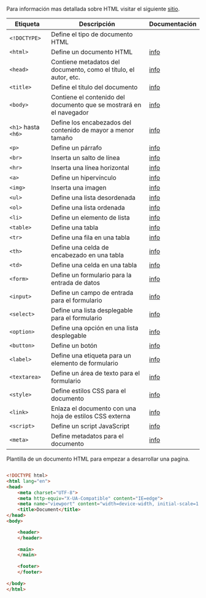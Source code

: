 Para información mas detallada sobre HTML visitar el siguiente [sitio](https://devdocs.io/html). 

| Etiqueta | Descripción | Documentación |
| --- | --------------- | --- |
| `<!DOCTYPE>` | Define el tipo de documento HTML |  |
| `<html>` | Define un documento HTML | [info](https://devdocs.io/html/element/html) |
| `<head>` | Contiene metadatos del documento, como el título, el autor, etc. | [info](https://devdocs.io/html/element/head) |
| `<title>` | Define el título del documento | [info](https://devdocs.io/html/element/title) |
| `<body>` | Contiene el contenido del documento que se mostrará en el navegador | [info](https://devdocs.io/html/element/body) |
| `<h1>` hasta `<h6>` | Define los encabezados del contenido de mayor a menor tamaño | [info](https://devdocs.io/html/element/heading_elements) |
| `<p>` | Define un párrafo | [info](https://devdocs.io/html/element/p) |
| `<br>` | Inserta un salto de línea | [info](https://devdocs.io/html/element/br) |
| `<hr>` | Inserta una línea horizontal | [info](https://devdocs.io/html/element/hr) |
| `<a>` | Define un hipervínculo | [info](https://devdocs.io/html/element/a) |
| `<img>` | Inserta una imagen | [info](https://devdocs.io/html/element/img) |
| `<ul>` | Define una lista desordenada | [info](https://devdocs.io/html/element/ul9) |
| `<ol>` | Define una lista ordenada | [info](https://devdocs.io/html/element/ol) |
| `<li>` | Define un elemento de lista | [info](https://devdocs.io/html/element/li) |
| `<table>` | Define una tabla | [info](https://devdocs.io/html/element/table) |
| `<tr>` | Define una fila en una tabla | [info](https://devdocs.io/html/element/tr) |
| `<th>` | Define una celda de encabezado en una tabla | [info](https://devdocs.io/html/element/th) |
| `<td>` | Define una celda en una tabla | [info](https://devdocs.io/html/element/td) |
| `<form>` | Define un formulario para la entrada de datos | [info](https://devdocs.io/html/element/form) |
| `<input>` | Define un campo de entrada para el formulario | [info](https://devdocs.io/html/element/input) |
| `<select>` | Define una lista desplegable para el formulario | [info](https://devdocs.io/html/element/select) |
| `<option>` | Define una opción en una lista desplegable | [info](https://devdocs.io/html/element/option) |
| `<button>` | Define un botón | [info](https://devdocs.io/html/element/button) |
| `<label>` | Define una etiqueta para un elemento de formulario | [info](https://devdocs.io/html/element/label) |
| `<textarea>` | Define un área de texto para el formulario | [info](https://devdocs.io/html/element/textarea) |
| `<style>` | Define estilos CSS para el documento | [info](https://devdocs.io/html/element/style) |
| `<link>` | Enlaza el documento con una hoja de estilos CSS externa | [info](https://devdocs.io/html/element/link) |
| `<script>` | Define un script JavaScript | [info](https://devdocs.io/html/element/script) |
| `<meta>` | Define metadatos para el documento | [info](https://devdocs.io/html/element/meta) |

Plantilla de un documento HTML para empezar a desarrollar una pagina.

```html

<!DOCTYPE html>
<html lang="en">
<head>
    <meta charset="UTF-8">
    <meta http-equiv="X-UA-Compatible" content="IE=edge">
    <meta name="viewport" content="width=device-width, initial-scale=1.0">
    <title>Document</title>
</head>
<body>

	<header>
	</header>
	
	<main>
	</main>
	
	<footer>
	</footer>
    
</body>
</html>

```